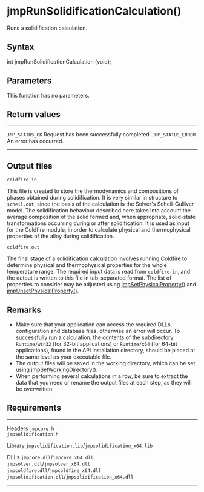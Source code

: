 jmpRunSolidificationCalculation()
=================================

Runs a solidification calculation.

Syntax
------

int jmpRunSolidificationCalculation (void);

Parameters
----------

This function has no parameters.

Return values
-------------

  -------------------- ------------------------------------------
  `JMP_STATUS_OK`      Request has been successfully completed.
  `JMP_STATUS_ERROR`   An error has occurred.
  -------------------- ------------------------------------------

Output files
------------

`coldfire.in`

This file is created to store the thermodynamics and compositions of
phases obtained during solidification. It is very similar in structure
to `scheil.out`, since the basis of the calculation is the Solver's
Scheil-Gulliver model. The solidification behaviour described here takes
into account the average composition of the solid formed and, when
appropriate, solid-state transformations occurring during or after
solidification. It is used as input for the Coldfire module, in order to
calculate physical and thermophysical properties of the alloy during
solidification.

`coldfire.out`

The final stage of a solidification calculation involves running
Coldfire to determine physical and thermophysical properties for the
whole temperature range. The required input data is read from
`coldfire.in`, and the output is written to this file in tab-separated
format. The list of properties to consider may be adjusted using
[jmpSetPhysicalProperty()](jmpSetPhysicalProperty.htm) and
[jmpUnsetPhysicalProperty()](jmpUnsetPhysicalProperty.htm).

Remarks
-------

-   Make sure that your application can access the required DLLs,
    configuration and database files, otherwise an error will occur. To
    successfully run a calculation, the contents of the subdirectory
    `Runtime/win32` (for 32-bit applications) or `Runtime/x64` (for
    64-bit applications), found in the API installation directory,
    should be placed at the same level as your executable file.
-   The output files will be saved in the working directory, which can
    be set using [jmpSetWorkingDirectory()](jmpSetWorkingDirectory.htm).
-   When performing several calculations in a row, be sure to extract
    the data that you need or rename the output files at each step, as
    they will be overwritten.

Requirements
------------

  --------- -----------------------------------------------------
  Headers   `jmpcore.h`\
            `jmpsolidification.h`

  Library   `jmpsolidification.lib`/`jmpsolidification_x64.lib`

  DLLs      `jmpcore.dll`/`jmpcore_x64.dll`\
            `jmpsolver.dll`/`jmpsolver_x64.dll`\
            `jmpcoldfire.dll`/`jmpcoldfire_x64.dll`\
            `jmpsolidification.dll`/`jmpsolidification_x64.dll`
  --------- -----------------------------------------------------


